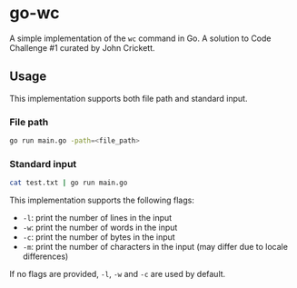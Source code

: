 # go-wc 

A simple implementation of the `wc` command in Go. A solution to Code Challenge #1 curated by John Crickett.

## Usage
This implementation supports both file path and standard input.
### File path
```bash
go run main.go -path=<file_path>
```
### Standard input
```bash
cat test.txt | go run main.go
```

This implementation supports the following flags:
- `-l`: print the number of lines in the input
- `-w`: print the number of words in the input
- `-c`: print the number of bytes in the input
- `-m`: print the number of characters in the input (may differ due to locale differences)

If no flags are provided, `-l`, `-w` and `-c` are used by default.